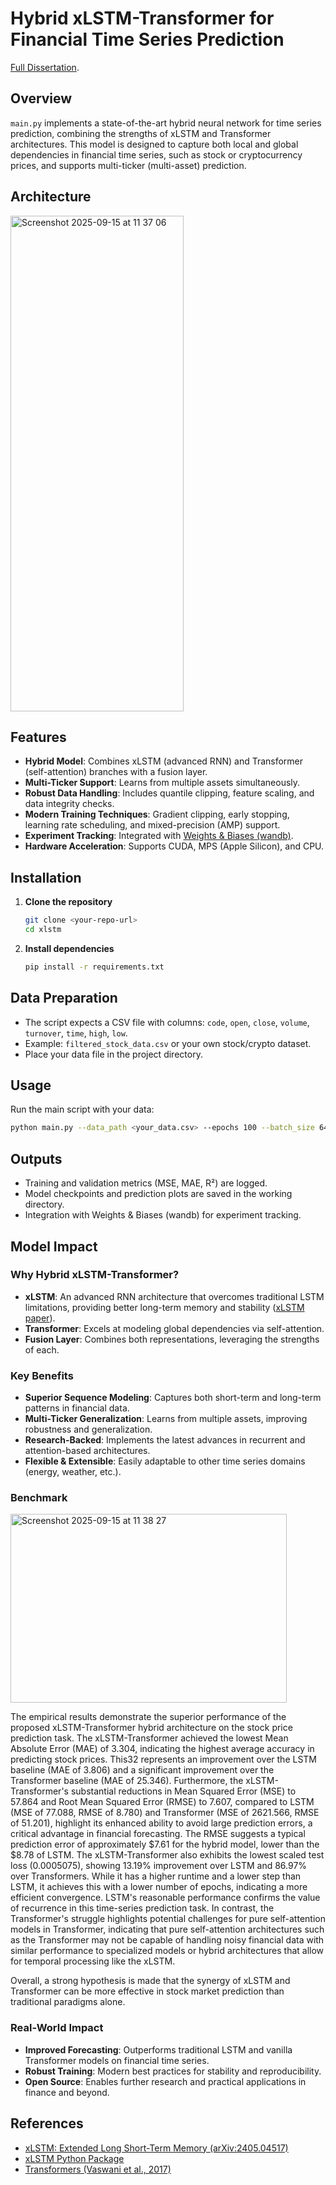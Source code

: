 # Hybrid xLSTM-Transformer for Financial Time Series Prediction
[Full Dissertation](https://drive.google.com/drive/u/0/my-drive).

## Overview

`main.py` implements a state-of-the-art hybrid neural network for time series prediction, combining the strengths of xLSTM and Transformer architectures. This model is designed to capture both local and global dependencies in financial time series, such as stock or cryptocurrency prices, and supports multi-ticker (multi-asset) prediction.

## Architecture
<img width="277" height="793" alt="Screenshot 2025-09-15 at 11 37 06" src="https://github.com/user-attachments/assets/c2866e4f-c649-4057-ae4a-5f62d6aa3a6e" />


## Features
- **Hybrid Model**: Combines xLSTM (advanced RNN) and Transformer (self-attention) branches with a fusion layer.
- **Multi-Ticker Support**: Learns from multiple assets simultaneously.
- **Robust Data Handling**: Includes quantile clipping, feature scaling, and data integrity checks.
- **Modern Training Techniques**: Gradient clipping, early stopping, learning rate scheduling, and mixed-precision (AMP) support.
- **Experiment Tracking**: Integrated with [Weights & Biases (wandb)](https://wandb.ai/).
- **Hardware Acceleration**: Supports CUDA, MPS (Apple Silicon), and CPU.

## Installation

1. **Clone the repository**
   ```bash
   git clone <your-repo-url>
   cd xlstm
   ```
2. **Install dependencies**
   ```bash
   pip install -r requirements.txt
   ```

## Data Preparation

- The script expects a CSV file with columns: `code`, `open`, `close`, `volume`, `turnover`, `time`, `high`, `low`.
- Example: `filtered_stock_data.csv` or your own stock/crypto dataset.
- Place your data file in the project directory.

## Usage

Run the main script with your data:

```bash
python main.py --data_path <your_data.csv> --epochs 100 --batch_size 64
```

## Outputs
- Training and validation metrics (MSE, MAE, R²) are logged.
- Model checkpoints and prediction plots are saved in the working directory.
- Integration with Weights & Biases (wandb) for experiment tracking.

## Model Impact

### Why Hybrid xLSTM-Transformer?
- **xLSTM**: An advanced RNN architecture that overcomes traditional LSTM limitations, providing better long-term memory and stability ([xLSTM paper](https://arxiv.org/abs/2405.04517)).
- **Transformer**: Excels at modeling global dependencies via self-attention.
- **Fusion Layer**: Combines both representations, leveraging the strengths of each.

### Key Benefits
- **Superior Sequence Modeling**: Captures both short-term and long-term patterns in financial data.
- **Multi-Ticker Generalization**: Learns from multiple assets, improving robustness and generalization.
- **Research-Backed**: Implements the latest advances in recurrent and attention-based architectures.
- **Flexible & Extensible**: Easily adaptable to other time series domains (energy, weather, etc.).

### Benchmark

<img width="442" height="302" alt="Screenshot 2025-09-15 at 11 38 27" src="https://github.com/user-attachments/assets/adc2682b-4f26-4a21-8619-840eb2f92946" />


The empirical results demonstrate the superior performance of the proposed
xLSTM-Transformer hybrid architecture on the stock price prediction task.
The xLSTM-Transformer achieved the lowest Mean Absolute Error (MAE) of
3.304, indicating the highest average accuracy in predicting stock prices. This32
represents an improvement over the LSTM baseline (MAE of 3.806) and a
significant improvement over the Transformer baseline (MAE of 25.346).
Furthermore, the xLSTM-Transformer's substantial reductions in Mean
Squared Error (MSE) to 57.864 and Root Mean Squared Error (RMSE) to
7.607, compared to LSTM (MSE of 77.088, RMSE of 8.780) and Transformer
(MSE of 2621.566, RMSE of 51.201), highlight its enhanced ability to avoid
large prediction errors, a critical advantage in financial forecasting. The RMSE
suggests a typical prediction error of approximately $7.61 for the hybrid model,
lower than the $8.78 of LSTM. The xLSTM-Transformer also exhibits the
lowest scaled test loss (0.0005075), showing 13.19% improvement over LSTM and 86.97% over Transformers. While it has a higher runtime and a lower step than
LSTM, it achieves this with a lower number of epochs, indicating a more
efficient convergence. LSTM's reasonable performance confirms the value of
recurrence in this time-series prediction task. In contrast, the Transformer's
struggle highlights potential challenges for pure self-attention models in
Transformer, indicating that pure self-attention architectures such as the
Transformer may not be capable of handling noisy financial data with similar
performance to specialized models or hybrid architectures that allow for
temporal processing like the xLSTM.

Overall, a strong hypothesis is made that
the synergy of xLSTM and Transformer can be more effective in stock market
prediction than traditional paradigms alone. 


### Real-World Impact
- **Improved Forecasting**: Outperforms traditional LSTM and vanilla Transformer models on financial time series.
- **Robust Training**: Modern best practices for stability and reproducibility.
- **Open Source**: Enables further research and practical applications in finance and beyond.

## References
- [xLSTM: Extended Long Short-Term Memory (arXiv:2405.04517)](https://arxiv.org/abs/2405.04517)
- [xLSTM Python Package](https://github.com/NX-AI/xlstm)
- [Transformers (Vaswani et al., 2017)](https://arxiv.org/abs/1706.03762)
